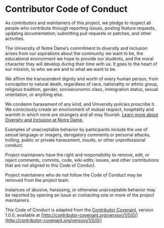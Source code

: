 # Contributor Code of Conduct

As contributors and maintainers of this project, we pledge to respect all people who contribute through reporting issues, posting feature requests, updating documentation, submitting pull requests or patches, and other activities.

The University of Notre Dame’s commitment to diversity and inclusion arises from our aspirations about the community we want to be, the educational environment we hope to provide our students, and the moral character they will develop during their time with us. It goes to the heart of our mission, to who we are and to what we want to be.

We affirm the transcendent dignity and worth of every human person, from conception to natural death, regardless of race, nationality or ethnic group, religious tradition, gender, socioeconomic class, immigration status, sexual orientation, or anything else.

We condemn harassment of any kind, and University policies proscribe it. We consciously create an environment of mutual respect, hospitality and warmth in which none are strangers and all may flourish. [Learn more about Diversity and Inclusion at Notre Dame.](https://diversity.nd.edu/together-at-notre-dame/#spirit)

Examples of unacceptable behavior by participants include the use of sexual language or imagery, derogatory comments or personal attacks, trolling, public or private harassment, insults, or other unprofessional conduct.

Project maintainers have the right and responsibility to remove, edit, or reject comments, commits, code, wiki edits, issues, and other contributions that are not aligned to this Code of Conduct.

Project maintainers who do not follow the Code of Conduct may be removed from the project team.

Instances of abusive, harassing, or otherwise unacceptable behavior may be reported by opening an issue or contacting one or more of the project maintainers.

This Code of Conduct is adapted from the [Contributor Covenant](http:contributor-covenant.org), version 1.0.0, available at [http://contributor-covenant.org/version/1/0/0/](http://contributor-covenant.org/version/1/0/0/)
